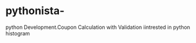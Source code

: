 # pythonista-
python Development.Coupon Calculation with Validation iintrested in  python histogram
